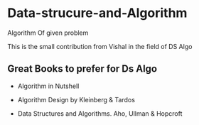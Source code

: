 # Data-strucure-and-Algorithm
Algorithm Of given problem

This is the small contribution from Vishal in the field of DS Algo

## Great Books to prefer for Ds Algo

- Algorithm in Nutshell

- Algorithm Design by Kleinberg & Tardos

- Data Structures and Algorithms. Aho, Ullman & Hopcroft
